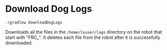 # Download Dog Logs

`.\gradlew downloadDogLogs`

Downloads all the files in the `/home/lvuser/logs` directory on the robot that start with "FRC_". It deletes each file from the robot after it is successfully downloaded.
